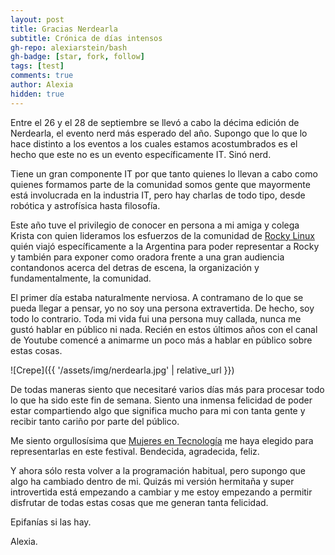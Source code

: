 ```yaml
---
layout: post
title: Gracias Nerdearla
subtitle: Crónica de días intensos
gh-repo: alexiarstein/bash
gh-badge: [star, fork, follow]
tags: [test]
comments: true
author: Alexia
hidden: true
---
```


Entre el 26 y el 28 de septiembre se llevó a cabo la décima edición de Nerdearla, el evento nerd más esperado del año.
Supongo que lo que lo hace distinto a los eventos a los cuales estamos acostumbrados es el hecho que este no es un evento específicamente IT. Sinó nerd.

Tiene un gran componente IT por que tanto quienes lo llevan a cabo como quienes formamos parte de la comunidad somos gente que mayormente está involucrada en 
la industria IT, pero hay charlas de todo tipo, desde robótica y astrofísica hasta filosofía.


Este año tuve el privilegio de conocer en persona a mi amiga y colega Krista con quien lideramos los esfuerzos de la comunidad de 
[Rocky Linux](https://rockylinux.org) quién viajó específicamente a la Argentina para poder representar a Rocky y también para exponer como oradora
frente a una gran audiencia contandonos acerca del detras de escena, la organización y fundamentalmente, la comunidad.


El primer día estaba naturalmente nerviosa. A contramano de lo que se pueda llegar a pensar, yo no soy una persona extravertida. De hecho, soy todo lo 
contrario. Toda mi vida fui una persona muy callada, nunca me gustó hablar en público ni nada. Recién en estos últimos años con el canal de Youtube comencé a 
animarme un poco más a hablar en público sobre estas cosas.

![Crepe]({{ '/assets/img/nerdearla.jpg' | relative_url }})

De todas maneras siento que necesitaré varios días más para procesar todo lo que ha sido este fin de semana. Siento una inmensa felicidad de poder estar compartiendo algo que significa mucho para mi con tanta gente y recibir tanto cariño por parte del público.

Me siento orgullosísima que [Mujeres en Tecnología](https://mujeresentecnologia.org) me haya elegido para representarlas en este festival. 
Bendecida, agradecida, feliz.

Y ahora sólo resta volver a la programación habitual, pero supongo que algo ha cambiado dentro de mi. Quizás mi versión hermitaña y super introvertida está 
empezando a cambiar y me estoy empezando a permitir disfrutar de todas estas cosas que me generan tanta felicidad.

Epifanías si las hay.

Alexia.



